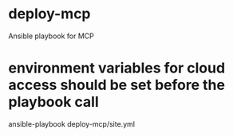 # deploy-mcp

Ansible playbook for MCP

# environment variables for cloud access should be set before the playbook call
ansible-playbook deploy-mcp/site.yml
